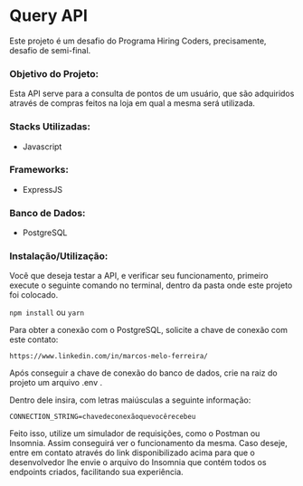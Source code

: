 # Query API

Este projeto é um desafio do Programa Hiring Coders, precisamente, desafio de semi-final.

### Objetivo do Projeto:

Esta API serve para a consulta de pontos de um usuário, que são adquiridos através de compras feitos na loja em qual a mesma será utilizada.

### Stacks Utilizadas:

- Javascript

### Frameworks: 

- ExpressJS

### Banco de Dados:

- PostgreSQL

### Instalação/Utilização:

Você que deseja testar a API, e verificar seu funcionamento, primeiro execute o seguinte comando no terminal, dentro da pasta onde este projeto foi colocado.

```npm install``` ou ```yarn```

Para obter a conexão com o PostgreSQL, solicite a chave de conexão com este contato:

```https://www.linkedin.com/in/marcos-melo-ferreira/```

Após conseguir a chave de conexão do banco de dados, crie na raiz do projeto um arquivo .env .

Dentro dele insira, com letras maiúsculas a seguinte informação:

```CONNECTION_STRING=chavedeconexãoquevocêrecebeu```

Feito isso, utilize um simulador de requisições, como o Postman ou Insomnia. Assim conseguirá ver o funcionamento da mesma. Caso deseje, entre em contato através do link disponibilizado acima para que o desenvolvedor lhe envie o arquivo do Insomnia que contém todos os endpoints criados, facilitando sua experiência.
